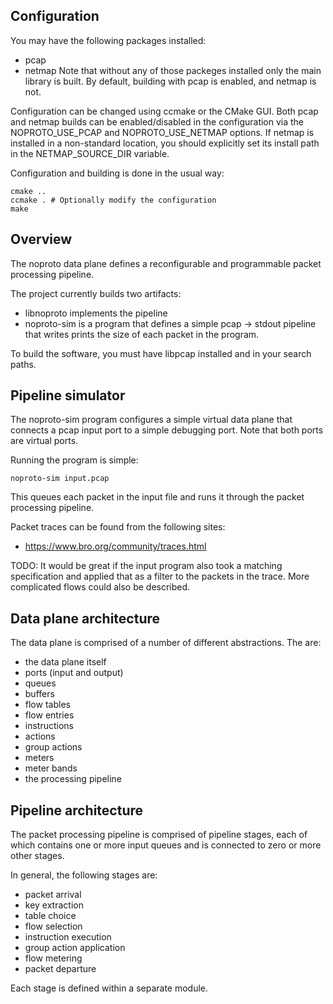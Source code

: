 
## Configuration

You may have the following packages installed:
- pcap
- netmap
Note that without any of those packeges installed only the
main library is built. By default, building with pcap is
enabled, and netmap is not.

Configuration can be changed using ccmake or the CMake GUI. Both
pcap and netmap builds can be enabled/disabled in the configuration
via the NOPROTO_USE_PCAP and NOPROTO_USE_NETMAP options. If netmap 
is installed in a non-standard location, you should explicitly set 
its install path in the NETMAP_SOURCE_DIR variable.

Configuration and building is done in the usual way:

    cmake ..
    ccmake . # Optionally modify the configuration
    make


## Overview

The noproto data plane defines a reconfigurable and programmable
packet processing pipeline. 

The project currently builds two artifacts:

- libnoproto implements the pipeline
- noproto-sim is a program that defines a simple pcap -> stdout
  pipeline that writes prints the size of each packet in
  the program.

To build the software, you must have libpcap installed and in
your search paths.

## Pipeline simulator

The noproto-sim program configures a simple virtual data plane
that connects a pcap input port to a simple debugging port.
Note that both ports are virtual ports.

Running the program is simple:

    noproto-sim input.pcap

This queues each packet in the input file and runs it through
the packet processing pipeline.

Packet traces can be found from the following sites:
  - https://www.bro.org/community/traces.html

TODO: It would be great if the input program also took a matching
specification and applied that as a filter to the packets in
the trace. More complicated flows could also be described.


## Data plane architecture

The data plane is comprised of a number of different abstractions.
The are:
  - the data plane itself
  - ports (input and output)
  - queues
  - buffers 
  - flow tables
  - flow entries
  - instructions
  - actions
  - group actions
  - meters
  - meter bands
  - the processing pipeline

## Pipeline architecture

The packet processing pipeline is comprised of pipeline stages,
each of which contains one or more input queues and is connected
to zero or more other stages.

In general, the following stages are:
  - packet arrival
  - key extraction
  - table choice
  - flow selection
  - instruction execution
  - group action application
  - flow metering
  - packet departure

Each stage is defined within a separate module.

